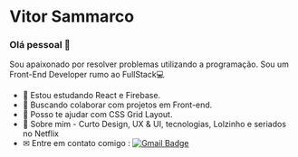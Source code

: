 # Vitor Sammarco

### Olá pessoal 👋

Sou apaixonado por resolver problemas utilizando a programação.
Sou um Front-End Developer rumo ao FullStack:computer:

- 🌱 Estou estudando React e Firebase.
- 👯 Buscando colaborar com projetos em Front-end.
- 🤔 Posso te ajudar com CSS Grid Layout.
- 💬 Sobre mim - Curto Design, UX & UI, tecnologias, Lolzinho e seriados no Netflix
- ✉ Entre em contato comigo :
[![Gmail Badge](https://img.shields.io/badge/-vitorhsammarco@gmail.com-c14438?style=flat-square&logo=Gmail&logoColor=white&link=mailto:vitorhsammarco@gmail.com)](mailto:vitorhsammarco@gmail.com)

<!--
**vitorsammarco/vitorsammarco** is a ✨ _special_ ✨ repository because its `README.md` (this file) appears on your GitHub profile.

Here are some ideas to get you started:

- 🔭 I’m currently working on ...
- 🌱 I’m currently learning ...
- 👯 I’m looking to collaborate on ...
- 🤔 I’m looking for help with ...
- 💬 Ask me about ...
- 📫 How to reach me: ...
- 😄 Pronouns: ...
- ⚡ Fun fact: ...
-->

